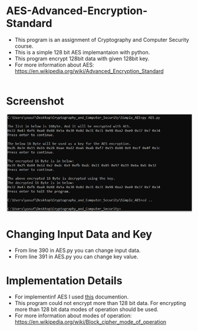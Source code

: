 # AES-Advanced-Encryption-Standard
* This program is an assignment of Cryptography and Computer Security course.
* This is a simple 128 bit AES implemantaion with python.
* This program encrypt 128bit data with given 128bit key.
* For more information about AES: https://en.wikipedia.org/wiki/Advanced_Encryption_Standard <br /> <br />
# Screenshot
<img src="SS.PNG" >

# Changing Input Data and Key
* From line 390 in AES.py you can change input data.
* From line 391 in AES.py you can change key value.

# Implementation Details
* For implementinf AES I used [this](fips-197.pdf) documention.
* This program could not encrypt more than 128 bit data. For encrypting more than 128 bit data modes of operation should be used.
* For more information about modes of operation: https://en.wikipedia.org/wiki/Block_cipher_mode_of_operation <br /> <br />




